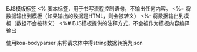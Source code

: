 EJS模板标签
<% 脚本标签，用于书写流程控制语句，不输出任何内容。
<%= 将数据输出到模板（如果输出的数据是HTML，则会被转义）
<%- 将数据输出到模板（数据不会被转义）
<%# EJS模板提供的注释方式，不会被作为模板内容编译输出

使用koa-bodyparser 来将请求体中得string数据转换为json